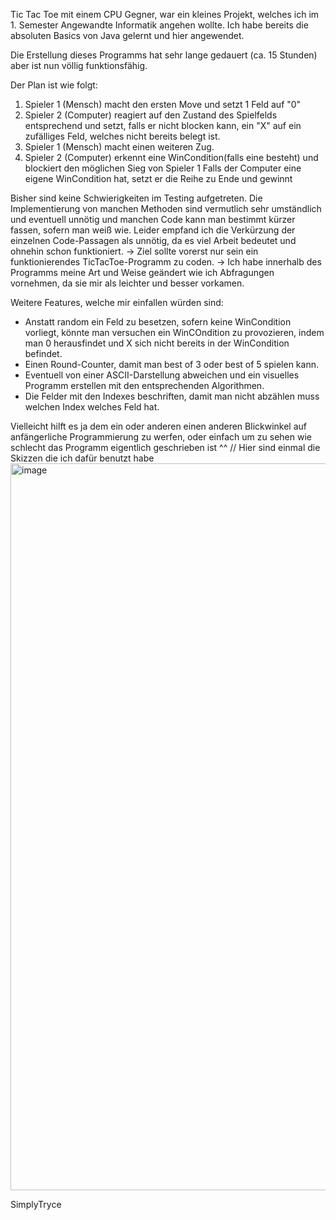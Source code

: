 Tic Tac Toe mit einem CPU Gegner, war ein kleines Projekt, welches ich im 1. Semester Angewandte Informatik angehen wollte.
Ich habe bereits die absoluten Basics von Java gelernt und hier angewendet.

Die Erstellung dieses Programms hat sehr lange gedauert (ca. 15 Stunden) aber ist nun völlig funktionsfähig.

Der Plan ist wie folgt: 
1. Spieler 1 (Mensch) macht den ersten Move und setzt 1 Feld auf "0"
2. Spieler 2 (Computer) reagiert auf den Zustand des Spielfelds entsprechend und setzt, falls er nicht blocken kann, ein "X" auf ein zufälliges Feld,
   welches nicht bereits belegt ist.
3. Spieler 1 (Mensch) macht einen weiteren Zug.
4. Spieler 2 (Computer) erkennt eine WinCondition(falls eine besteht) und blockiert den möglichen Sieg von Spieler 1
   Falls der Computer eine eigene WinCondition hat, setzt er die Reihe zu Ende und gewinnt

Bisher sind keine Schwierigkeiten im Testing aufgetreten.
Die Implementierung von manchen Methoden sind vermutlich sehr umständlich und eventuell unnötig und manchen Code kann man bestimmt kürzer fassen, sofern man weiß wie.
Leider empfand ich die Verkürzung der einzelnen Code-Passagen als unnötig, da es viel Arbeit bedeutet und ohnehin schon funktioniert.
  -> Ziel sollte vorerst nur sein ein funktionierendes TicTacToe-Programm zu coden.
  -> Ich habe innerhalb des Programms meine Art und Weise geändert wie ich Abfragungen vornehmen, da sie mir als leichter und besser vorkamen.

Weitere Features, welche mir einfallen würden sind:
   - Anstatt random ein Feld zu besetzen, sofern keine WinCondition vorliegt, könnte man versuchen ein WinCOndition zu provozieren, indem man 0 herausfindet und X sich nicht bereits in der WinCondition befindet.
   - Einen Round-Counter, damit man best of 3 oder best of 5 spielen kann.
   - Eventuell von einer ASCII-Darstellung abweichen und ein visuelles Programm erstellen mit den entsprechenden Algorithmen.
   - Die Felder mit den Indexes beschriften, damit man nicht abzählen muss welchen Index welches Feld hat.

Vielleicht hilft es ja dem ein oder anderen einen anderen Blickwinkel auf anfängerliche Programmierung zu werfen, oder einfach um zu sehen wie schlecht das Programm eigentlich geschrieben ist ^^
// Hier sind einmal die Skizzen die ich dafür benutzt habe
<img width="1163" alt="image" src="https://github.com/user-attachments/assets/000ff41c-b3b6-4446-9650-2512cbb83125" />

SimplyTryce
